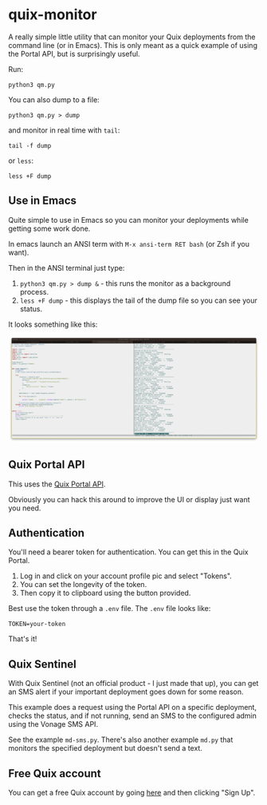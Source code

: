 # quix-monitor

A really simple little utility that can monitor your Quix deployments from the command line (or in Emacs). This is only meant as a quick example of using the Portal API, but is surprisingly useful.

Run:

``` shell
python3 qm.py
```

You can also dump to a file:

``` shell
python3 qm.py > dump
```

and monitor in real time with `tail`:

``` shell
tail -f dump
```

or `less`:

``` shell
less +F dump
```

## Use in Emacs

Quite simple to use in Emacs so you can monitor your deployments while getting some work done.

In emacs launch an ANSI term with `M-x ansi-term RET bash` (or Zsh if you want).

Then in the ANSI terminal just type:

1. `python3 qm.py > dump &` - this runs the monitor as a background process.
2. `less +F dump` - this displays the tail of the dump file so you can see your status.

It looks something like this:

![Quix Monitor in Emacs](./images/quix-monitor-emacs.png)


## Quix Portal API

This uses the [Quix Portal API](https://quix.io/docs/apis/portal-api.html).

Obviously you can hack this around to improve the UI or display just want you need.

## Authentication

You'll need a bearer token for authentication. You can get this in the Quix Portal. 

1. Log in and click on your account profile pic and select "Tokens". 
2. You can set the longevity of the token. 
3. Then copy it to clipboard using the button provided.

Best use the token through a `.env` file. The `.env` file looks like:

``` text
TOKEN=your-token
```

That's it!

## Quix Sentinel

With Quix Sentinel (not an official product - I just made that up),
you can get an SMS alert if your important deployment goes down for
some reason.

This example does a request using the Portal API on a specific
deployment, checks the status, and if not running, send an SMS to the
configured admin using the Vonage SMS API.

See the example `md-sms.py`. There's also another example `md.py` that
monitors the specified deployment but doesn't send a text.

## Free Quix account

You can get a free Quix account by going [here](https://quix.io) and
then clicking "Sign Up".

